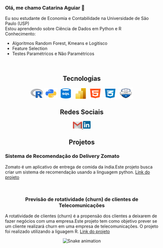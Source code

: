 ### Olá, me chamo Catarina Aguiar 👋

<!-- para criar um emoji basta clicar na tecla "windows" + "."
- 🔭 I’m currently working on ...
- 🌱 I’m currently learning ...
- 👯 I’m looking to collaborate on ...
- 🤔 I’m looking for help with ...
- 💬 Ask me about ...
- 📫 How to reach me: ...
- 😄 Pronouns: ...
- ⚡ Fun fact: ...
-->

Eu sou estudante de Economia e Contabilidade na  Universidade de São Paulo (USP) <br>
Estou aprendendo sobre Ciência de Dados em Python e R
<br>
Conhecimento: <br>
- Algoritmos Random Forest, Kmeans e Logitisco <br>
- Feature Selection <br>
- Testes Paramétricos e Não Paramétricos


  

<div align="center">
  <div sytle = "display:inline block"> <br>
    <h2 align="center">Tecnologias </h2>
     <img align="center" height="30" width="40" alt="Linguagem R"       src="https://github.com/CatarinaAguiar3/CatarinaAguiar3/blob/main/r_project_official_logo_icon_170811.png">
     <img align="center" height="35" width="45" alt="Python"  src="https://github.com/CatarinaAguiar3/CatarinaAguiar3/blob/main/logo_python.png">
     <img align="center" height="33" width="45" alt="SQL"  src="https://github.com/CatarinaAguiar3/CatarinaAguiar3/blob/main/logo_SQL.png">
     <img align="center" height="35" width="45" alt="Power BI"  src="https://github.com/CatarinaAguiar3/CatarinaAguiar3/blob/main/Logo_POWER_BI.svg.png">
     <img align="center" height="35" width="45" alt="HTML"  src="https://github.com/CatarinaAguiar3/CatarinaAguiar3/blob/main/logo-html-5-1536.png">
     <img align="center" height="35" width="45" alt="CSS"  src="https://github.com/CatarinaAguiar3/CatarinaAguiar3/blob/main/logo-css-3-2048.png">
     <img align="center" height="38" width="48" alt="Certificação Azure AI 900"  src="https://github.com/CatarinaAguiar3/CatarinaAguiar3/blob/main/AI_Fundamentals-min.png">
</div>

<div>
  <h2>Redes Sociais</h2>
    <a href = "mailto:catarina.aguiar3@usp.br">
        <img width="30" src="gmail.svg">
      </a>
    <a href = "https://www.linkedin.com/in/catarina-aguiar-123abc/">
        <img width="25" src="linkedin.svg">
      </a>
</div>
<div>
     <h2>Projetos</h2>
    <h3 style="text-align:left"><b>Sistema de Recomendação do Delivery Zomato</b></h3>
    <p align="left">Zomato é um aplicativo de entrega de comida da índia.Este projeto busca 
     criar um sistema de recomendação usando a linguagem python. <a href="https://catarinaaguiar3.github.io/sist_recomend_teste/">Link do 
     projeto</a></p>
    <br>
    <h3 text-align="left"><b>Previsão de rotatividade (churn) de clientes de Telecomunicações</b></b></h3> 
    <p align="left">A rotatividade de clientes (churn) é a propensão dos clientes
     a deixarem de fazer negócios com uma empresa.Este projeto tem como objetivo prever 
     se um cliente realizará churn em uma empresa de telecomunicações. O projeto foi realizado utilizando a liguagem R.     <a href="https://catarinaaguiar3.github.io/Previsao-de-rotatividade-de-clientes-de-Telecomunicacoes/">Link do projeto</a> </p>
</div>
  
![Snake animation](https://github.com/LuigiGF/LuigiGF/blob/output/github-contribution-grid-snake.svg)
